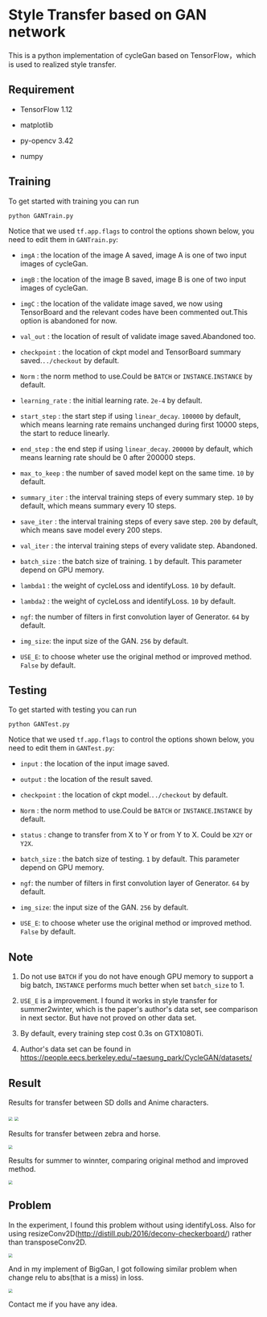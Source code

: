 # Style Transfer based on GAN network

This is a python implementation of cycleGan based on TensorFlow，which is used to realized style transfer.


## Requirement

- TensorFlow 1.12

- matplotlib

- py-opencv 3.42

- numpy


## Training

To get started with training you can run
```
python GANTrain.py
```
Notice that we used `tf.app.flags` to control the options shown below, you need to edit them in `GANTrain.py`:

 - `imgA` : the location of the image A saved, image A is one of two input images of cycleGan.

 - `imgB` : the location of the image B saved, image B is one of two input images of cycleGan.

 - `imgC` : the location of the validate image saved, we now using TensorBoard and the relevant codes have been commented out.This option is abandoned for now.

 - `val_out` : the location of result of validate image saved.Abandoned too.

 - `checkpoint` : the location of ckpt model and TensorBoard summary saved.`../checkout` by default.

 - `Norm` : the norm method to use.Could be `BATCH` or `INSTANCE`.`INSTANCE` by default.

 - `learning_rate` : the initial learning rate. `2e-4` by default.

 - `start_step` : the start step if using `linear_decay`. `100000` by default, which means learning rate remains unchanged during first 10000 steps, the start to reduce linearly.

 - `end_step` : the end step if using `linear_decay`. `200000` by default, which means learning rate should be 0 after 200000 steps.

 - `max_to_keep` : the number of saved model kept on the same time. `10` by default.

- `summary_iter` : the interval training steps of every summary step. `10` by default, which means summary every 10 steps.

- `save_iter` : the interval training steps of every save step. `200` by default, which means save model every 200 steps.

- `val_iter` : the interval training steps of every validate step. Abandoned.

- `batch_size` : the batch size of training. `1` by default. This parameter depend on GPU memory.

- `lambda1` : the weight of cycleLoss and identifyLoss. `10` by default.

- `lambda2` : the weight of cycleLoss and identifyLoss. `10` by default.

- `ngf`: the number of filters in first convolution layer of Generator. `64` by default.

- `img_size`: the input size of the GAN. `256` by default.

- `USE_E`: to choose wheter use the original method or improved method. `False` by default.


## Testing

To get started with testing you can run
```
python GANTest.py
```
Notice that we used `tf.app.flags` to control the options shown below, you need to edit them in `GANTest.py`:

 - `input` : the location of the input image saved.

 - `output` : the location of the result saved.

 - `checkpoint` : the location of ckpt model.`../checkout` by default.

 - `Norm` : the norm method to use.Could be `BATCH` or `INSTANCE`.`INSTANCE` by default.

 - `status` : change to transfer from X to Y or from Y to X. Could be `X2Y` or `Y2X`.

- `batch_size` : the batch size of testing. `1` by default. This parameter depend on GPU memory.

- `ngf`: the number of filters in first convolution layer of Generator. `64` by default.

- `img_size`: the input size of the GAN. `256` by default.

- `USE_E`: to choose wheter use the original method or improved method. `False` by default.

## Note

1. Do not use `BATCH` if you do not have enough GPU memory to support a big batch, `INSTANCE` performs much better when set `batch_size` to 1.

2. `USE_E` is a improvement. I found it works in style transfer for summer2winter, which is the paper's author's data set, see comparison in next sector. But have not proved on other data set.

3. By default, every training step cost 0.3s on GTX1080Ti.

4. Author's data set can be found in https://people.eecs.berkeley.edu/~taesung_park/CycleGAN/datasets/

## Result

Results for transfer between SD dolls and Anime characters.

<img src="./result/SD2Anime.png" style="zoom:50%">

<img src="./result/Anime2SD.png" style="zoom:50%">

Results for transfer between zebra and horse.

<img src="./result/horsezebra.png" style="zoom:50%">

Results for summer to winnter, comparing original method and improved method.

<img src="./result/summerwinter.png" style="zoom:50%">

## Problem
In the experiment, I found this problem without using identifyLoss. Also for using resizeConv2D(http://distill.pub/2016/deconv-checkerboard/) rather than transposeConv2D.

<img src="./result/question.png" style="zoom:50%">

And in my implement of BigGan, I got following similar problem when change relu to abs(that is a miss) in loss.

<img src="./result/question2.png" style="zoom:50%">

Contact me if you have any idea.
